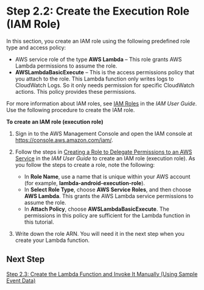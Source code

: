 # Step 2\.2: Create the Execution Role \(IAM Role\)<a name="with-on-demand-custom-android-example-create-iam-role"></a>

In this section, you create an IAM role using the following predefined role type and access policy:
+ AWS service role of the type **AWS Lambda** – This role grants AWS Lambda permissions to assume the role\. 
+ **AWSLambdaBasicExecute** – This is the access permissions policy that you attach to the role\. This Lambda function only writes logs to CloudWatch Logs\. So it only needs permission for specific CloudWatch actions\. This policy provides these permissions\. 

 For more information about IAM roles, see [IAM Roles](http://docs.aws.amazon.com/IAM/latest/UserGuide/id_roles.html) in the *IAM User Guide*\. Use the following procedure to create the IAM role\.

**To create an IAM role \(execution role\)**

1. Sign in to the AWS Management Console and open the IAM console at [https://console\.aws\.amazon\.com/iam/](https://console.aws.amazon.com/iam/)\.

1. Follow the steps in [Creating a Role to Delegate Permissions to an AWS Service](http://docs.aws.amazon.com/IAM/latest/UserGuide/id_roles_create_for-service.html) in the *IAM User Guide* to create an IAM role \(execution role\)\. As you follow the steps to create a role, note the following:
   + In **Role Name**, use a name that is unique within your AWS account \(for example, **lambda\-android\-execution\-role**\)\. 
   + In **Select Role Type**, choose **AWS Service Roles**, and then choose **AWS Lambda**\. This grants the AWS Lambda service permissions to assume the role\.
   + In **Attach Policy**, choose **AWSLambdaBasicExecute**\. The permissions in this policy are sufficient for the Lambda function in this tutorial\.

1. Write down the role ARN\. You will need it in the next step when you create your Lambda function\.

## Next Step<a name="with-on-demand-custom-android-example-create-iam-role-next-step"></a>

 [Step 2\.3: Create the Lambda Function and Invoke It Manually \(Using Sample Event Data\)](with-on-demand-custom-android-example-upload-deployment-pkg.md) 